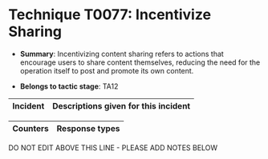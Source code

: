 # Technique T0077: Incentivize Sharing

* **Summary**: Incentivizing content sharing refers to actions that encourage users to share content themselves,  reducing the need for the operation itself to post and promote its own content.

* **Belongs to tactic stage**: TA12


| Incident | Descriptions given for this incident |
| -------- | -------------------- |



| Counters | Response types |
| -------- | -------------- |


DO NOT EDIT ABOVE THIS LINE - PLEASE ADD NOTES BELOW